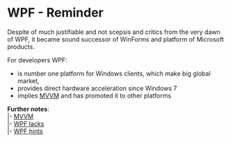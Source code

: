 # WPF - Reminder

Despite of much justifiable and not scepsis and critics from the very dawn of WPF, it became sound successor of WinForms and platform of Microsoft products.

For developers WPF:

+ is number one platform for Windows clients, which make big global market, 
+ provides direct hardware acceleration since Windows&nbsp;7
+ implies [MVVM](mvvm/) and has promoted it to other platforms

__Further notes__:\
|- [MVVM](mvvm/)\
|- [WPF lacks](readme+/wpf-drawbacks.md)\
|- [WPF hints](readme+/wpf-hints.md)
